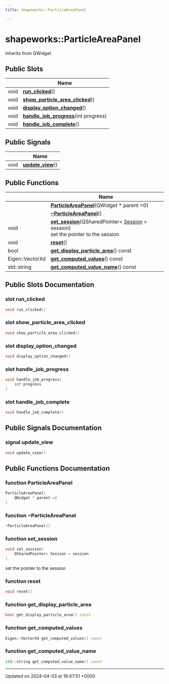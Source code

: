 ```yaml
---
title: shapeworks::ParticleAreaPanel

---
```


# shapeworks::ParticleAreaPanel





Inherits from QWidget

## Public Slots

|                | Name           |
| -------------- | -------------- |
| void | **[run_clicked](../Classes/classshapeworks_1_1ParticleAreaPanel.md#slot-run-clicked)**() |
| void | **[show_particle_area_clicked](../Classes/classshapeworks_1_1ParticleAreaPanel.md#slot-show-particle-area-clicked)**() |
| void | **[display_option_changed](../Classes/classshapeworks_1_1ParticleAreaPanel.md#slot-display-option-changed)**() |
| void | **[handle_job_progress](../Classes/classshapeworks_1_1ParticleAreaPanel.md#slot-handle-job-progress)**(int progress) |
| void | **[handle_job_complete](../Classes/classshapeworks_1_1ParticleAreaPanel.md#slot-handle-job-complete)**() |

## Public Signals

|                | Name           |
| -------------- | -------------- |
| void | **[update_view](../Classes/classshapeworks_1_1ParticleAreaPanel.md#signal-update-view)**() |

## Public Functions

|                | Name           |
| -------------- | -------------- |
| | **[ParticleAreaPanel](../Classes/classshapeworks_1_1ParticleAreaPanel.md#function-particleareapanel)**(QWidget * parent =0) |
| | **[~ParticleAreaPanel](../Classes/classshapeworks_1_1ParticleAreaPanel.md#function-~particleareapanel)**() |
| void | **[set_session](../Classes/classshapeworks_1_1ParticleAreaPanel.md#function-set-session)**(QSharedPointer< [Session](../Classes/classshapeworks_1_1Session.md) > session)<br>set the pointer to the session  |
| void | **[reset](../Classes/classshapeworks_1_1ParticleAreaPanel.md#function-reset)**() |
| bool | **[get_display_particle_area](../Classes/classshapeworks_1_1ParticleAreaPanel.md#function-get-display-particle-area)**() const |
| Eigen::VectorXd | **[get_computed_values](../Classes/classshapeworks_1_1ParticleAreaPanel.md#function-get-computed-values)**() const |
| std::string | **[get_computed_value_name](../Classes/classshapeworks_1_1ParticleAreaPanel.md#function-get-computed-value-name)**() const |

## Public Slots Documentation

### slot run_clicked

```cpp
void run_clicked()
```


### slot show_particle_area_clicked

```cpp
void show_particle_area_clicked()
```


### slot display_option_changed

```cpp
void display_option_changed()
```


### slot handle_job_progress

```cpp
void handle_job_progress(
    int progress
)
```


### slot handle_job_complete

```cpp
void handle_job_complete()
```


## Public Signals Documentation

### signal update_view

```cpp
void update_view()
```


## Public Functions Documentation

### function ParticleAreaPanel

```cpp
ParticleAreaPanel(
    QWidget * parent =0
)
```


### function ~ParticleAreaPanel

```cpp
~ParticleAreaPanel()
```


### function set_session

```cpp
void set_session(
    QSharedPointer< Session > session
)
```

set the pointer to the session 

### function reset

```cpp
void reset()
```


### function get_display_particle_area

```cpp
bool get_display_particle_area() const
```


### function get_computed_values

```cpp
Eigen::VectorXd get_computed_values() const
```


### function get_computed_value_name

```cpp
std::string get_computed_value_name() const
```


-------------------------------

Updated on 2024-04-03 at 19:47:51 +0000